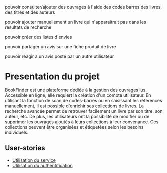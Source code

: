 

pouvoir consulter/ajouter des ouvrages à l'aide des codes barres des livres, des titres et des auteurs

pouvoir ajouter manuellement un livre qui n'apparaitrait pas dans les resultats de recherche

pouvoir créer des listes d'envies

pouvoir partager un avis sur une fiche produit de livre

pouvoir réagir à un avis posté par un autre utilisateur


# Presentation du projet
BookFinder est une plateforme dédiée à la gestion des ouvrages lus. Accessible en ligne, elle requiert la création d'un compte utilisateur. En utilisant la fonction de scan de codes-barres ou en saisissant les références manuellement, il est possible d'enrichir ses collections de livres. La recherche avancée permet de retrouver facilement un livre par son titre, son auteur, etc. De plus, les utilisateurs ont la possibilité de modifier ou de supprimer les ouvrages ajoutés à leurs collections à leur convenance. Ces collections peuvent être organisées et étiquetées selon les besoins individuels.

## User-stories
- [Utilisation du service](./user-stories/service.md)
- [Utilisation du authentification](./user-stories/authentification.md)